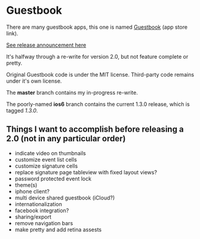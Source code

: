 # Guestbook

There are many guestbook apps, this one is named [Guestbook](https://itunes.apple.com/us/app/guestbook/id466198467?mt=8) (app store link).

[See release announcement here](http://mbrennek.2nw.net/2013/01/guestbook-open-source.html)

It's halfway through a re-write for version 2.0, but not feature complete or pretty.

Original Guestbook code is under the MIT license.  Third-party code remains under it's own license.

The __master__ branch contains my in-progress re-write.

The poorly-named __ios6__ branch contains the current 1.3.0 release, which is tagged _1.3.0_.

## Things I want to accomplish before releasing a 2.0 (not in any particular order)

* indicate video on thumbnails
* customize event list cells
* customize signature cells
* replace signature page tableview with fixed layout views?
* password protected event lock 
* theme(s)
* iphone client?
* multi device shared guestbook (iCloud?)
* internationalization
* facebook integration?
* sharing/export
* remove navigation bars
* make pretty and add retina assests

